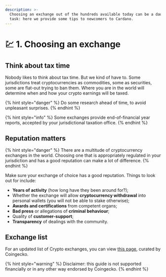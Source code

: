 ```yaml
---
description: >-
  Choosing an exchange out of the hundreds available today can be a daunting
  task: here we provide some tips to newcomers to Cardano.
---
```


# 💹 1. Choosing an exchange

## Think about tax time

Nobody likes to think about tax time. But we kind of have to. Some jurisdictions treat cryptocurrencies as commodities, some as securities, some are flat-out trying to ban them. Where you are in the world will determine when and how your crypto earnings will be taxed.&#x20;

{% hint style="danger" %}
Do some research ahead of time, to avoid unpleasant surprises.&#x20;
{% endhint %}

{% hint style="info" %}
Some exchanges provide end-of-financial year reports, accepted by your jurisdictional taxation office.
{% endhint %}

## Reputation matters

{% hint style="danger" %}
There are a multitude of cryptocurrency exchanges in the world. Choosing one that is appropriately regulated in your jurisdiction and has a good reputation can make a lot of difference.
{% endhint %}

Make sure your exchange of choice has a good reputation. Things to look out for include:

* **Years of activity** (how long have they been around for?);
* Whether the exchange will allow **cryptocurrency withdrawal** into personal wallets (you will not be able to stake otherwise);
* **Awards and certifications** from competent organs;
* **Bad press** or allegations of **criminal behaviour**;
* Quality of **customer-support**;
* **Transparency** of dealings with the community.

## Exchange list

For an updated list of Crypto exchanges, you can view [this page](https://www.coingecko.com/en/exchanges), curated by Coingecko.&#x20;

{% hint style="warning" %}
Disclaimer: this guide is not supported financially or in any other way endorsed by Coingecko.&#x20;
{% endhint %}
